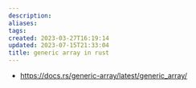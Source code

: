 ```yaml
---
description:
aliases: 
tags: 
created: 2023-03-27T16:19:14
updated: 2023-07-15T21:33:04
title: generic array in rust
---
```

- https://docs.rs/generic-array/latest/generic_array/
